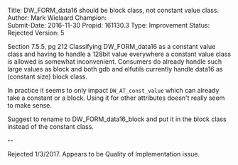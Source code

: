Title:       DW_FORM_data16 should be block class, not constant value class.
Author:      Mark Wielaard
Champion:    
Submit-Date: 2016-11-30
Propid:      161130.3
Type:        Improvement
Status:      Rejected
Version:     5

Section 7.5.5, pg 212
Classifying DW_FORM_data16 as a constant value class and having to handle
a 128bit value everywhere a constant value class is allowed is somewhat 
inconvenient. Consumers do already handle such large values as block and 
both gdb and elfutils currently handle data16 as (constant size) block class.

In practice it seems to only impact `DW_AT_const_value` which can already 
take a constant or a block. Using it for other attributes doesn't really 
seem to make sense.

Suggest to rename to DW_FORM_data16_block and put it in the block class 
instead of the constant class.

--

Rejected 1/3/2017.
Appears to be Quality of Implementation issue.
